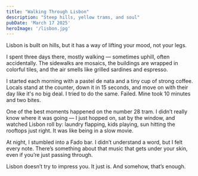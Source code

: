 ```yaml
---
title: "Walking Through Lisbon"
description: "Steep hills, yellow trams, and soul"
pubDate: 'March 17 2025'
heroImage: '/lisbon.jpg'
---
```


Lisbon is built on hills, but it has a way of lifting your mood, not your legs.

I spent three days there, mostly walking — sometimes uphill, often accidentally. The sidewalks are mosaics, the buildings are wrapped in colorful tiles, and the air smells like grilled sardines and espresso.

I started each morning with a pastel de nata and a tiny cup of strong coffee. Locals stand at the counter, down it in 15 seconds, and move on with their day like it's no big deal. I tried to do the same. Failed. Mine took 10 minutes and two bites.

One of the best moments happened on the number 28 tram. I didn’t really know where it was going — I just hopped on, sat by the window, and watched Lisbon roll by: laundry flapping, kids playing, sun hitting the rooftops just right. It was like being in a slow movie.

At night, I stumbled into a Fado bar. I didn’t understand a word, but I felt every note. There’s something about that music that gets under your skin, even if you’re just passing through.

Lisbon doesn’t try to impress you. It just is. And somehow, that’s enough.
